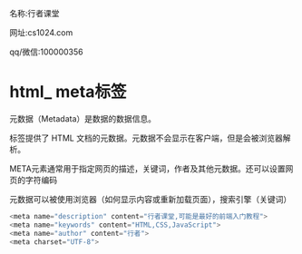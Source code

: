 名称:行者课堂 

网址:cs1024.com

qq/微信:100000356

# html_ meta标签

元数据（Metadata）是数据的数据信息。

<meta> 标签提供了 HTML 文档的元数据。元数据不会显示在客户端，但是会被浏览器解析。

META元素通常用于指定网页的描述，关键词，作者及其他元数据。还可以设置网页的字符编码

元数据可以被使用浏览器（如何显示内容或重新加载页面），搜索引擎（关键词）

```javascript
<meta name="description" content="行者课堂,可能是最好的前端入门教程">
<meta name="keywords" content="HTML,CSS,JavaScript">
<meta name="author" content="行者">
<meta charset="UTF-8">
```









